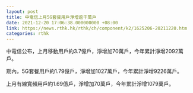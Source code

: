 ```yaml
---
layout: post
title: 中電信上月5G套餐用戶淨增逾千萬戶
date: 2021-12-20 17:06:38.000000000 +08:00
link: https://news.rthk.hk/rthk/ch/component/k2/1625206-20211220.htm
categories: rthk
---
```


中電信公布，上月移動用戶約3.7億戶，淨增加70萬戶，今年累計淨增2092萬戶。

期內，5G套餐用戶約1.79億戶，淨增加1027萬戶，今年累計淨增9226萬戶。

上月有線寬頻用戶約1.69億戶，淨增加70萬戶，今年累計淨增1079萬戶。
